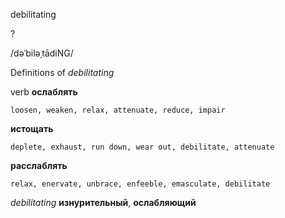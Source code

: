 debilitating

?

/dəˈbiləˌtādiNG/

Definitions of _debilitating_

verb
**ослаблять**

    loosen, weaken, relax, attenuate, reduce, impair
**истощать**

    deplete, exhaust, run down, wear out, debilitate, attenuate
**расслаблять**

    relax, enervate, unbrace, enfeeble, emasculate, debilitate

_debilitating_
**изнурительный**, **ослабляющий**